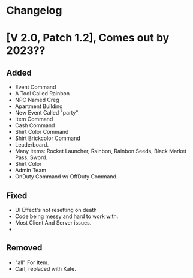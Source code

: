 # Changelog

# [V 2.0, Patch 1.2], Comes out by 2023??

## Added
- Event Command
- A Tool Called Rainbon
- NPC Named Creg
- Apartment Building
- New Event Called "party"
- Item Command
- Cash Command
- Shirt Color Command
- Shirt Brickcolor Command
- Leaderboard.
- Many items:
Rocket Launcher,
Rainbon,
Rainbon Seeds,
Black Market Pass,
Sword.
- Shirt Color
- Admin Team
- OnDuty Command w/ OffDuty Command.

## Fixed
- UI Effect's not resetting on death
- Code being messy and hard to work with.
- Most Client And Server issues.
- 

## Removed
- "all" For Item.
- Carl, replaced with Kate.
